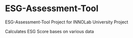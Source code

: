 # ESG-Assessment-Tool
ESG-Assessment-Tool Project for INNOLab
University Project

Calculates ESG Score bases on various data
